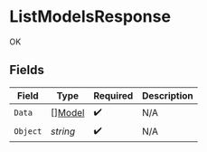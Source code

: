 # ListModelsResponse

OK


## Fields

| Field                                   | Type                                    | Required                                | Description                             |
| --------------------------------------- | --------------------------------------- | --------------------------------------- | --------------------------------------- |
| `Data`                                  | [][Model](../../models/shared/model.md) | :heavy_check_mark:                      | N/A                                     |
| `Object`                                | *string*                                | :heavy_check_mark:                      | N/A                                     |